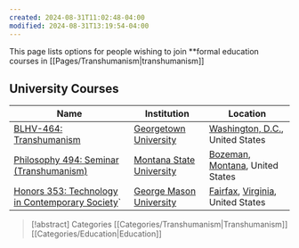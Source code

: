 ```yaml
---
created: 2024-08-31T11:02:48-04:00
modified: 2024-08-31T13:19:54-04:00
---
```

This page lists options for people wishing to join **formal education courses in [[Pages/Transhumanism|transhumanism]]

## University Courses

| Name                                                                                                                   | Institution                                                                                                             | Location                                                                                                                                                                         |
| ---------------------------------------------------------------------------------------------------------------------- | ----------------------------------------------------------------------------------------------------------------------- | -------------------------------------------------------------------------------------------------------------------------------------------------------------------------------- |
| [BLHV-464: Transhumanism](http://scs.georgetown.edu/courses/1484/transhumanism)                                        | [Georgetown University](https://en.wikipedia.org/wiki/Georgetown_University "wikipedia:Georgetown University")          | [Washington, D.C.](https://en.wikipedia.org/wiki/Washington,_D.C. "wikipedia:Washington, D.C."), United States                                                                   |
| [Philosophy 494: Seminar (Transhumanism)](http://www.montana.edu/history/documents/syllabi/PHL%20494%20-%20Waller.pdf) | [Montana State University](https://en.wikipedia.org/wiki/Montana_State_University "wikipedia:Montana State University") | [Bozeman](https://en.wikipedia.org/wiki/Bozeman,_Montana "wikipedia:Bozeman, Montana"), [Montana](https://en.wikipedia.org/wiki/Montana "wikipedia:Montana"), United States      |
| [Honors 353: Technology in Contemporary Society](http://mason.gmu.edu/~dtaciuch/2016/S16/353/index.html)`              | [George Mason University](https://en.wikipedia.org/wiki/George_Mason_University "wikipedia:George Mason University")    | [Fairfax](https://en.wikipedia.org/wiki/Fairfax,_Virginia "wikipedia:Fairfax, Virginia"), [Virginia](https://en.wikipedia.org/wiki/Virginia "wikipedia:Virginia"), United States |
> [!abstract] Categories
> [[Categories/Transhumanism|Transhumanism]] [[Categories/Education|Education]]

